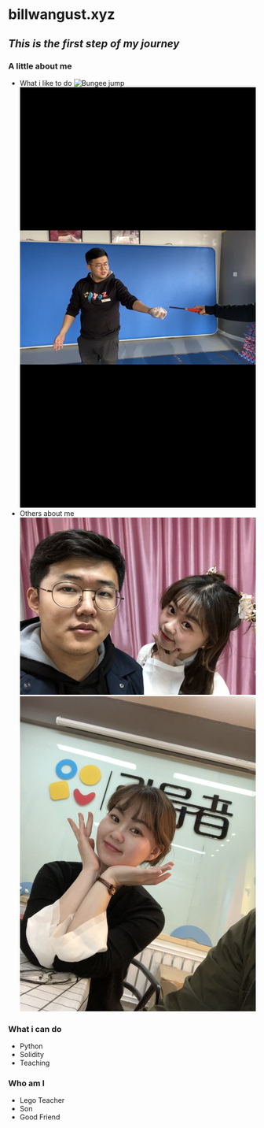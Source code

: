 # billwangust.xyz
## _This is the first step of my journey_

### A little about me
* What i like to do
![Bungee jump](https://github.com/billwangust/billwangust.github.io/blob/571277a754e5a8c1b6e1363447914836e76930b6/images/10.PNG)
![Little science](https://github.com/billwangust/billwangust.github.io/blob/571277a754e5a8c1b6e1363447914836e76930b6/images/9.PNG)
* Others about me
![Girl friend](https://github.com/billwangust/billwangust.github.io/blob/478d645555e50a936eec9a97992b5c85dcadb964/images/1.jpg)
![Girl friend](https://github.com/billwangust/billwangust.github.io/blob/571277a754e5a8c1b6e1363447914836e76930b6/images/2.jpg)

### What i can do
* Python
* Solidity
* Teaching

### Who am I
* Lego Teacher
* Son
* Good Friend


